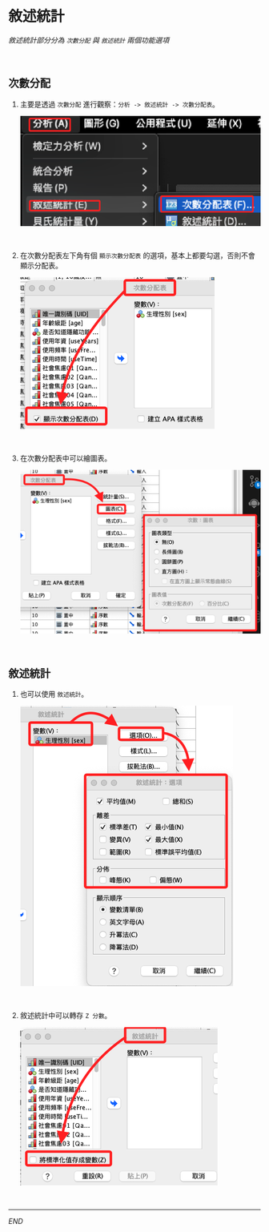 # 敘述統計

_敘述統計部分分為 `次數分配` 與 `敘述統計` 兩個功能選項_

<br>

## 次數分配

1. 主要是透過 `次數分配` 進行觀察：`分析 -> 敘述統計 -> 次數分配表`。

    ![](images/img_01.png)

<br>

2. 在次數分配表左下角有個 `顯示次數分配表` 的選項，基本上都要勾選，否則不會顯示分配表。

    ![](images/img_04.png)

<br>

3. 在次數分配表中可以繪圖表。

    ![](images/img_05.png)

<br>

## 敘述統計

1. 也可以使用 `敘述統計`。

    ![](images/img_02.png)

<br>

2. 敘述統計中可以轉存 `Z 分數`。

    ![](images/img_03.png)

<br>

___

_END_
